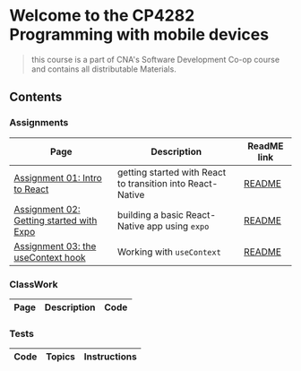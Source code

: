 # Welcome to the CP4282 Programming with mobile devices

> this course is a part of CNA's Software Development Co-op course and contains all distributable Materials.

## Contents

### Assignments

| Page | Description|ReadME link|
|---|---|---|
|[Assignment 01: Intro to React](https://github.com/Parker-Wallace/CP4282/tree/master/Assignments/A1)|getting started with React to transition into React-Native|[README](https://github.com/Parker-Wallace/CP4282/tree/master/Assignments/A1README.md)|
|[Assignment 02: Getting started with Expo](https://github.com/Parker-Wallace/CP4282/tree/master/Assignments/A2)|building a basic React-Native app using `expo`|[README](https://github.com/Parker-Wallace/CP4282/tree/master/Assignments/A2/README.md)|
|[Assignment 03: the useContext hook](https://github.com/Parker-Wallace/CP4282/tree/master/Assignments/A3)|Working with `useContext`|[README](https://github.com/Parker-Wallace/CP4282/tree/master/Assignments/A3/README.md)|


### ClassWork

| Page |Description| Code |
|---|---|---|

### Tests

| Code | Topics | Instructions |
|---|---|---|

